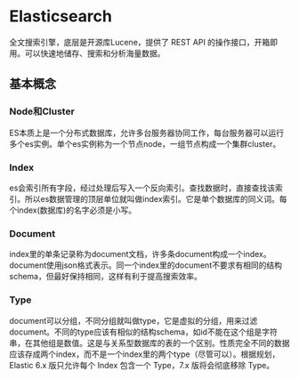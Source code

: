 # Elasticsearch
全文搜索引擎，底层是开源库Lucene，提供了 REST API 的操作接口，开箱即用。可以快速地储存、搜索和分析海量数据。
## 基本概念
### Node和Cluster
ES本质上是一个分布式数据库，允许多台服务器协同工作，每台服务器可以运行多个es实例。单个es实例称为一个节点node，一组节点构成一个集群cluster。
### Index
es会索引所有字段，经过处理后写入一个反向索引。查找数据时，直接查找该索引。所以es数据管理的顶层单位就叫做index索引。它是单个数据库的同义词。每个index(数据库)的名字必须是小写。
### Document
index里的单条记录称为document文档，许多条document构成一个index。document使用json格式表示。同一个index里的document不要求有相同的结构schema，但最好保持相同，这样有利于提高搜索效率。
### Type
document可以分组，不同分组就叫做type，它是虚拟的分组，用来过滤document。不同的type应该有相似的结构schema，如id不能在这个组是字符串，在其他组是数值。这是与关系型数据库的表的一个区别。性质完全不同的数据应该存成两个index，而不是一个index里的两个type（尽管可以）。根据规划，Elastic 6.x 版只允许每个 Index 包含一个 Type，7.x 版将会彻底移除 Type。